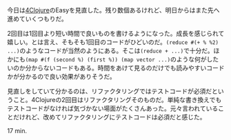 今日は[4Clojure](https://wwww.4clojure.com/)のEasyを見直した。残り数個あるけれど、明日からはまた先へ進めていくつもりだ。

2回目は1回目より短い時間で良いものを書けるようになった。成長を感じられて嬉しい。とは言え、そもそも1回目のコードがひどいのだ。`(reduce #(+ % %2) ...)`のようなコードが当然のようにある。そこは`(reduce + ...)`で十分だ。ほかにも`(map #(f (second %) (first %)) (map vector ...)`のような何がしたいのか分からないコードもある。時間をあけて見るのだけでも読みやすいコードかが分かるので良い効果がありそうだ。

見直しをしていて分かるのは、リファクタリングではテストコードが必須だということ。4Clojureの2回目はリファクタリングそのものだ。単純な書き換えでもテストコードがなければ気づかない場面がたくさんあった。元々言われていることだけれど、改めてリファクタリングにテストコードは必須だと感じた。

17 min.
